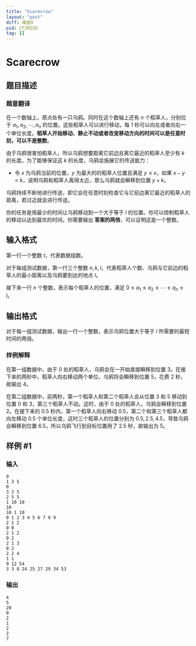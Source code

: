 ```yaml
---
title: "Scarecrow"
layout: "post"
diff: 难度0
pid: CF2055D
tag: []
---
```


# Scarecrow

## 题目描述

### 题意翻译

在一个数轴上，原点处有一只乌鸦。同时在这个数轴上还有 $n$ 个稻草人，分别位于 $a_1,a_2,\cdots,a_n$ 的位置。这些稻草人可以进行移动，每 $1$ 秒可以向左或者向右一个单位长度。**稻草人开始移动、静止不动或者改变移动方向的时间可以是任意时刻，可以不是整数**。

由于乌鸦很害怕稻草人，所以乌鸦想要距离它前边且离它最近的稻草人至少有 $k$ 的长度。为了能够保证这 $k$ 的长度，乌鸦会施展它的传送能力：

- 令 $x$ 为乌鸦当前的位置，$y$ 为最大的的稻草人位置且满足 $y\le x$，如果 $x-y<k$，说明乌鸦和稻草人离得太近，那么乌鸦就会瞬移到位置 $y+k$。

乌鸦持续不断地进行传送，即它会在任意时刻检查它与它前边离它最近的稻草人的距离，若过近就会进行传送。

你的任务是用最少的时间让乌鸦移动到一个大于等于 $l$ 的位置。你可以控制稻草人的移动以达到最优的时间。你需要输出 **答案的两倍**，可以证明这是一个整数。

## 输入格式

第一行一个整数 $t$，代表数据组数。

对于每组测试数据，第一行三个整数 $n,k,l$，代表稻草人个数、乌鸦与它前边的稻草人的最小距离以及乌鸦要到达的地点 $l$。

接下来一行 $n$ 个整数，表示每个稻草人的位置，满足 $0\le a_1\le a_2\le \cdots\le a_n\le l$。

## 输出格式

对于每一组测试数据，输出一行一个整数，表示乌鸦位置大于等于 $l$ 所需要的最短时间的两倍。

### 样例解释

在第一组数据中，由于 $0$ 处的稻草人，乌鸦会在一开始直接瞬移到位置 $3$。在接下来的两秒中，稻草人向右移动两个单位，乌鸦将会瞬移到位置 $5$，花费 $2$ 秒，故输出 $4$。

在第二组数据中，前两秒，第一个稻草人和第二个稻草人会从位置 $3$ 和 $5$ 移动到位置 $0$ 和 $3$，第三个稻草人不动。这时，由于 $0$ 处的稻草人，乌鸦会瞬移到位置 $2$。在接下来的 $0.5$ 秒内，第一个稻草人向右移动 $0.5$，第二个和第三个稻草人都向左移动 $0.5$ 个单位长度，这时三个稻草人的位置分别为 $0.5,2.5,4.5$，导致乌鸦会瞬移到位置 $6.5$，所以乌鸦飞行到目标位置用了 $2.5$ 秒，故输出为 $5$。

## 样例 #1

### 输入

```
9
1 3 5
0
3 2 5
2 5 5
1 10 10
10
10 1 10
0 1 2 3 4 5 6 7 8 9
2 1 2
0 0
2 1 2
0 2
2 1 3
0 2
2 2 4
1 1
9 12 54
3 3 8 24 25 27 29 34 53
```

### 输出

```
4
5
20
0
2
1
2
2
7
```

